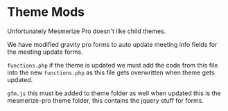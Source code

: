 # Theme Mods

Unfortunately Mesmerize Pro doesn't like child themes.

We have modified gravity pro forms to auto update meeting info fields for the meeting update forms.

`functions.php` if the theme is updated we must add the code from this file into the new `functions.php` as this file gets overwritten when theme gets updated.

`gfm.js` this must be added to theme folder as well when updated this is the mesmerize-pro theme folder, this contains the jquery stuff for forms.